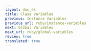 ```yaml
---
layout: doc_es
title: Class Variables
previous: Instance Variables
previous_url: ruby/instance-variables
next: Global Variables
next_url: ruby/global-variables
review: true
translated: true
---
```


